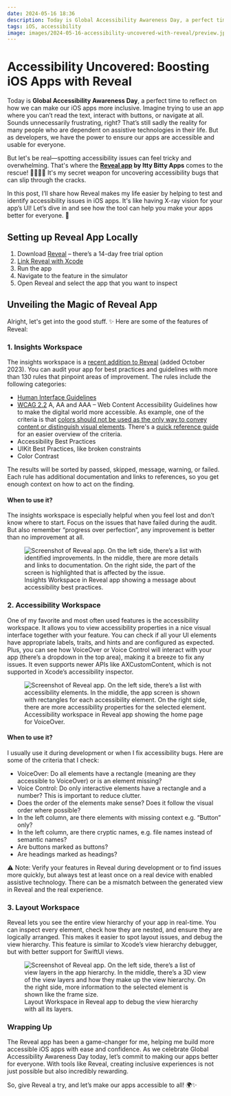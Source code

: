 ```yaml
---
date: 2024-05-16 18:36
description: Today is Global Accessibility Awareness Day, a perfect time to reflect on how we can make our iOS apps more inclusive. Imagine trying to use an app where you can’t read the text, interact with buttons, or navigate at all. Sounds unnecessarily frustrating, right? That’s still sadly the reality for many people who are dependent on assistive technologies in their life. But as developers, we have the power to ensure our apps are accessible and usable for everyone.
tags: iOS, accessibility
image: images/2024-05-16-accessibility-uncovered-with-reveal/preview.jpg
---
```


# Accessibility Uncovered: Boosting iOS Apps with Reveal

Today is **Global Accessibility Awareness Day**, a perfect time to reflect on how we can make our iOS apps more inclusive. Imagine trying to use an app where you can’t read the text, interact with buttons, or navigate at all. Sounds unnecessarily frustrating, right? That’s still sadly the reality for many people who are dependent on assistive technologies in their life. But as developers, we have the power to ensure our apps are accessible and usable for everyone.

But let's be real—spotting accessibility issues can feel tricky and overwhelming. That's where the **[Reveal app](https://revealapp.com/#accessibility) by Itty Bitty Apps** comes to the rescue! 🦸‍♂️🦸‍♀️ It's my secret weapon for uncovering accessibility bugs that can slip through the cracks.

In this post, I’ll share how Reveal makes my life easier by helping to test and identify accessibility issues in iOS apps. It's like having X-ray vision for your app’s UI! Let’s dive in and see how the tool can help you make your apps better for everyone. 🚀

## Setting up Reveal App Locally

1. Download [Reveal](https://revealapp.com/free-trial/) – there’s a 14-day free trial option
2. [Link Reveal with Xcode](https://support.revealapp.com/hc/en-us/articles/360022818251-Integrating-Reveal-with-your-iOS-application)
3. Run the app
4. Navigate to the feature in the simulator
5. Open Reveal and select the app that you want to inspect

## Unveiling the Magic of Reveal App

Alright, let's get into the good stuff. ✨ Here are some of the features of Reveal:

### 1. Insights Workspace

The insights workspace is a [recent addition to Reveal](https://revealapp.com/news/introducing-insights-and-new-pricing/#introducing-insights) (added October 2023). You can audit your app for best practices and guidelines with more than 130 rules that pinpoint areas of improvement. The rules include the following categories:

* [Human Interface Guidelines](https://developer.apple.com/design/human-interface-guidelines/)
* [WCAG 2.2](https://www.w3.org/TR/WCAG22/) A, AA and AAA – Web Content Accessibility Guidelines how to make the digital world more accessible. As example, one of the criteria is that [colors should not be used as the only way to convey content or distinguish visual elements](https://www.w3.org/WAI/WCAG22/Understanding/use-of-color). There's a [quick reference guide](https://guia-wcag.com/en/) for an easier overview of the criteria.
* Accessibility Best Practices
* UIKit Best Practices, like broken constraints
* Color Contrast

The results will be sorted by passed, skipped, message, warning, or failed. Each rule has additional documentation and links to references, so you get enough context on how to act on the finding.

#### When to use it?

The insights workspace is especially helpful when you feel lost and don’t know where to start. Focus on the issues that have failed during the audit. But also remember “progress over perfection”, any improvement is better than no improvement at all.

<figure>
    <img src="../../images/2024-05-16-accessibility-uncovered-with-reveal/insights-workspace.png" alt="Screenshot of Reveal app. On the left side, there’s a list with identified improvements. In the middle, there are more details and links to documentation. On the right side, the part of the screen is highlighted that is affected by the issue." />
    <figcaption>Insights Workspace in Reveal app showing a message about accessibility best practices.</figcaption>
</figure>

### 2. Accessibility Workspace

One of my favorite and most often used features is the accessibility workspace. It allows you to view accessibility properties in a nice visual interface together with your feature. You can check if all your UI elements have appropriate labels, traits, and hints and are configured as expected. Plus, you can see how VoiceOver or Voice Control will interact with your app (there’s a dropdown in the top area), making it a breeze to fix any issues. It even supports newer APIs like AXCustomContent, which is not supported in Xcode’s accessibility inspector.

<figure>
    <img src="../../images/2024-05-16-accessibility-uncovered-with-reveal/accessibility-workspace.png" alt="Screenshot of Reveal app. On the left side, there’s a list with accessibility elements. In the middle, the app screen is shown with rectangles for each accessibility element. On the right side, there are more accessibility properties for the selected element." />
    <figcaption>Accessibility workspace in Reveal app showing the home page for VoiceOver.</figcaption>
</figure>

#### When to use it?

I usually use it during development or when I fix accessibility bugs. Here are some of the criteria that I check:

* VoiceOver: Do all elements have a rectangle (meaning are they accessible to VoiceOver) or is an element missing? 
* Voice Control: Do only interactive elements have a rectangle and a number? This is important to reduce clutter.
* Does the order of the elements make sense? Does it follow the visual order where possible? 
* In the left column, are there elements with missing context e.g. “Button” only?
* In the left column, are there cryptic names, e.g. file names instead of semantic names?
* Are buttons marked as buttons?
* Are headings marked as headings?

⚠️ Note: Verify your features in Reveal during development or to find issues more quickly, but always test at least once on a real device with enabled assistive technology. There can be a mismatch between the generated view in Reveal and the real experience.

### 3. Layout Workspace

Reveal lets you see the entire view hierarchy of your app in real-time. You can inspect every element, check how they are nested, and ensure they are logically arranged. This makes it easier to spot layout issues, and debug the view hierarchy. This feature is similar to Xcode’s view hierarchy debugger, but with better support for SwiftUI views.

<figure>
    <img src="../../images/2024-05-16-accessibility-uncovered-with-reveal/layout-workspace.png" alt="Screenshot of Reveal app. On the left side, there’s a list of view layers in the app hierarchy. In the middle, there’s a 3D view of the view layers and how they make up the view hierarchy. On the right side, more information to the selected element is shown like the frame size." />
    <figcaption>Layout Workspace in Reveal app to debug the view hierarchy with all its layers.</figcaption>
</figure>

### Wrapping Up

The Reveal app has been a game-changer for me, helping me build more accessible iOS apps with ease and confidence. As we celebrate Global Accessibility Awareness Day today, let’s commit to making our apps better for everyone. With tools like Reveal, creating inclusive experiences is not just possible but also incredibly rewarding.

So, give Reveal a try, and let’s make our apps accessible to all! 🌍✨
